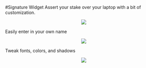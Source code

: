 #Signature Widget
Assert your stake over your laptop with a bit of customization.

<p align="center">
  <img src="http://oi63.tinypic.com/2ugihd4.jpg"/>
</p>

Easily enter in your own name
<p align="center">
  <img src="http://i66.tinypic.com/2jfay4w.png"/>
</p>

Tweak fonts, colors, and shadows
<p align="center">
  <img src="http://i66.tinypic.com/vi0ggm.png"/>
</p>
